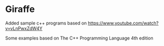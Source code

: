 # Giraffe
Added sample c++ programs based on https://www.youtube.com/watch?v=vLnPwxZdW4Y

Some examples based on The C++ Programming Language 4th edition

